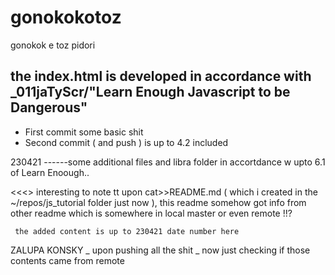 # gonokokotoz
gonokok e toz pidori
## the index.html is developed in accordance with _011jaTyScr/"Learn Enough Javascript to be Dangerous"
* First commit some basic shit 
* Second commit ( and push ) is up to 4.2 included



230421
------some additional files and libra folder in accortdance w upto 6.1 of Learn Enoough..

<<<> interesting to note tt upon cat>>README.md ( which i created in the ~/repos/js_tutorial folder just now ),
         this readme somehow got info from other readme which is somewhere in local master or even remote !!?

     the added content is up to 230421 date number here
     
ZALUPA KONSKY _ upon pushing all the shit _ now just checking if those contents came from remote      
     

     
